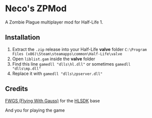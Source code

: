 # Neco's ZPMod
A Zombie Plague multiplayer mod for Half-Life 1.

## Installation
1. Extract the `.zip` release into your Half-Life **valve** folder `C:\Program Files (x86)\Steam\steamapps\common\Half-Life\valve`
2. Open `liblist.gam` inside the **valve** folder
3. Find this line `gamedll "dlls\hl.dll"` or sometimes `gamedll "dlls\mp.dll"`
4. Replace it with `gamedll "dlls\zpserver.dll"`

## Credits
[FWGS (Flying With Gauss)](https://github.com/FWGS) for the [HLSDK](https://github.com/FWGS/hlsdk-portable) base

And you for playing the game